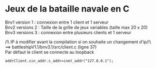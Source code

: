 # Jeux de la bataille navale en C

Bnv1 version 1 : connexion entre 1 client et 1 serveur  
Bnv2 versions 2 : Taille de la grille de jeux variables (taille max 20 x 20)  
Bnv3 versions 3 : connexion entre plusieurs clients et 1 serveur  

/!\ IP à modifier avant la compilation si on souhaite un changement d'ip/!\  
==> battleshipV1.1/bnv3.1/src/client.c (ligne 37)  
Par défaut le client se connecte au loopback  

```
addrClient.sin_addr.s_addr=inet_addr("127.0.0.1");
```
